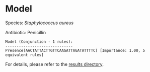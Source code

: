 
# Model

Species: *Staphylococcus aureus*

Antibiotic: Penicillin

```
Model (Conjunction - 1 rules):
------------------------------
Presence(AACTATTACTTGTTCAAGATTAGATATTTTC) [Importance: 1.00, 5 equivalent rules]

```

For details, please refer to the [results directory](../../../../../results/scm_b/staphylococcus%20aureus/penicillin/repeat_4/).

